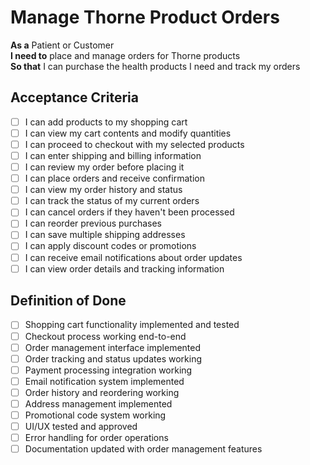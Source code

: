 # Manage Thorne Product Orders

**As a** Patient or Customer  
**I need to** place and manage orders for Thorne products  
**So that** I can purchase the health products I need and track my orders

## Acceptance Criteria
- [ ] I can add products to my shopping cart
- [ ] I can view my cart contents and modify quantities
- [ ] I can proceed to checkout with my selected products
- [ ] I can enter shipping and billing information
- [ ] I can review my order before placing it
- [ ] I can place orders and receive confirmation
- [ ] I can view my order history and status
- [ ] I can track the status of my current orders
- [ ] I can cancel orders if they haven't been processed
- [ ] I can reorder previous purchases
- [ ] I can save multiple shipping addresses
- [ ] I can apply discount codes or promotions
- [ ] I can receive email notifications about order updates
- [ ] I can view order details and tracking information

## Definition of Done
- [ ] Shopping cart functionality implemented and tested
- [ ] Checkout process working end-to-end
- [ ] Order management interface implemented
- [ ] Order tracking and status updates working
- [ ] Payment processing integration working
- [ ] Email notification system implemented
- [ ] Order history and reordering working
- [ ] Address management implemented
- [ ] Promotional code system working
- [ ] UI/UX tested and approved
- [ ] Error handling for order operations
- [ ] Documentation updated with order management features
